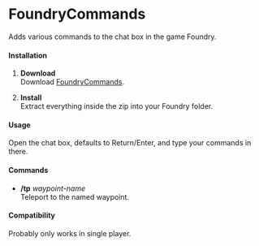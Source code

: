 # FoundryCommands
Adds various commands to the chat box in the game Foundry.

#### Installation

1. **Download**  
Download [FoundryCommands](https://github.com/erkle64/FoundryCommands/releases).

2. **Install**  
Extract everything inside the zip into your Foundry folder.

#### Usage

Open the chat box, defaults to Return/Enter, and type your commands in there.

#### Commands

- **/tp** _waypoint-name_  
   Teleport to the named waypoint.

#### Compatibility

Probably only works in single player.
